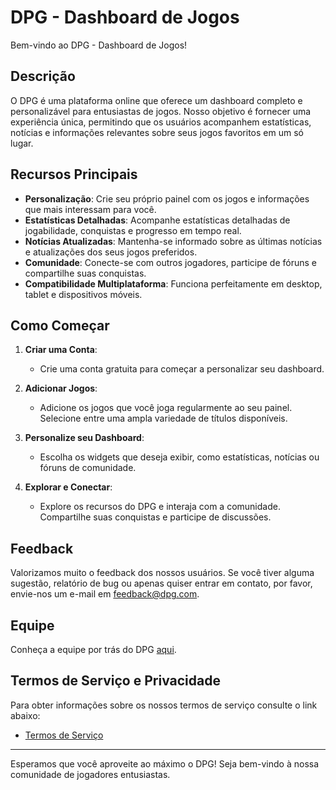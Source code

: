 # DPG - Dashboard de Jogos

Bem-vindo ao DPG - Dashboard de Jogos!

## Descrição

O DPG é uma plataforma online que oferece um dashboard completo e personalizável para entusiastas de jogos. Nosso objetivo é fornecer uma experiência única, permitindo que os usuários acompanhem estatísticas, notícias e informações relevantes sobre seus jogos favoritos em um só lugar.

## Recursos Principais

- **Personalização**: Crie seu próprio painel com os jogos e informações que mais interessam para você.
- **Estatísticas Detalhadas**: Acompanhe estatísticas detalhadas de jogabilidade, conquistas e progresso em tempo real.
- **Notícias Atualizadas**: Mantenha-se informado sobre as últimas notícias e atualizações dos seus jogos preferidos.
- **Comunidade**: Conecte-se com outros jogadores, participe de fóruns e compartilhe suas conquistas.
- **Compatibilidade Multiplataforma**: Funciona perfeitamente em desktop, tablet e dispositivos móveis.

## Como Começar

1. **Criar uma Conta**:
    - Crie uma conta gratuita para começar a personalizar seu dashboard.

2. **Adicionar Jogos**:
    - Adicione os jogos que você joga regularmente ao seu painel. Selecione entre uma ampla variedade de títulos disponíveis.

3. **Personalize seu Dashboard**:
    - Escolha os widgets que deseja exibir, como estatísticas, notícias ou fóruns de comunidade.

4. **Explorar e Conectar**:
    - Explore os recursos do DPG e interaja com a comunidade. Compartilhe suas conquistas e participe de discussões.

## Feedback

Valorizamos muito o feedback dos nossos usuários. Se você tiver alguma sugestão, relatório de bug ou apenas quiser entrar em contato, por favor, envie-nos um e-mail em feedback@dpg.com.

## Equipe

Conheça a equipe por trás do DPG [aqui](equipe.md).

## Termos de Serviço e Privacidade

Para obter informações sobre os nossos termos de serviço consulte o link abaixo:

- [Termos de Serviço](termos.md)

---

Esperamos que você aproveite ao máximo o DPG! Seja bem-vindo à nossa comunidade de jogadores entusiastas.